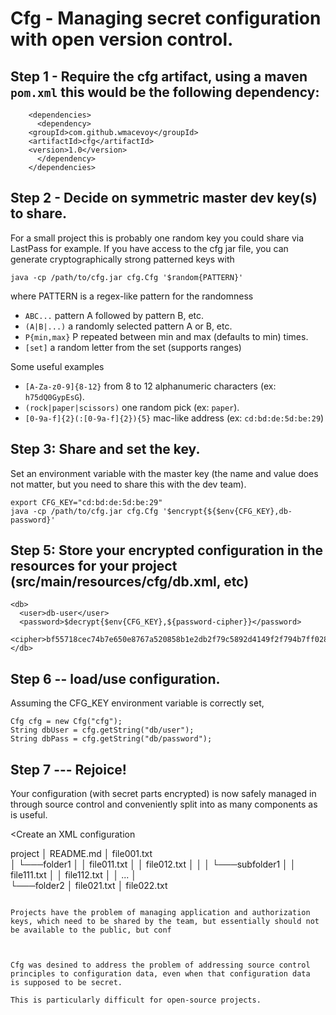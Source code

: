 # Cfg - Managing secret configuration with open version control.

## Step 1 - Require the cfg artifact, using a maven `pom.xml` this would be the following dependency:

```
    <dependencies>
      <dependency>
	<groupId>com.github.wmacevoy</groupId>
	<artifactId>cfg</artifactId>
	<version>1.0</version>
      </dependency>
    </dependencies>
```

## Step 2 - Decide on symmetric master dev key(s) to share.

For a small project this is probably one random key you could share via LastPass for example.  If you have access to the cfg jar file, you can generate cryptographically strong patterned keys with

```
java -cp /path/to/cfg.jar cfg.Cfg '$random{PATTERN}'
```

where PATTERN is a regex-like pattern for the randomness

* `ABC...`  pattern A followed by pattern B, etc.
* `(A|B|...)` a randomly selected pattern A or B, etc.
* `P{min,max}` P repeated between min and max (defaults to min) times.
* `[set]` a random letter from the set (supports ranges)

Some useful examples

* `[A-Za-z0-9]{8-12}` from 8 to 12 alphanumeric characters (ex: `h75dQ0GypEsG`).
* `(rock|paper|scissors)` one random pick (ex: `paper`).
* `[0-9a-f]{2}(:[0-9a-f]{2}){5}` mac-like address (ex: `cd:bd:de:5d:be:29`)

## Step 3: Share and set the key.

Set an environment variable with the master key (the name and value does not matter, but you need to share this with the dev team).

```
export CFG_KEY="cd:bd:de:5d:be:29"
java -cp /path/to/cfg.jar cfg.Cfg '$encrypt{${$env{CFG_KEY},db-password}'
```

## Step 5: Store your encrypted configuration in the resources for your project (src/main/resources/cfg/db.xml, etc)

```
<db>
  <user>db-user</user>
  <password>$decrypt{$env{CFG_KEY},${password-cipher}}</password>
  <cipher>bf55718cec74b7e650e8767a520858b1e2db2f79c5892d4149f2f794b7ff028d68b1808d4f5fe2937e5f0bd0</cipher>
</db>
```

## Step 6 -- load/use configuration.
Assuming the CFG_KEY environment variable is correctly set,

```
Cfg cfg = new Cfg("cfg");
String dbUser = cfg.getString("db/user");
String dbPass = cfg.getString("db/password");
```

## Step 7 --- Rejoice!

Your configuration (with secret parts encrypted) is now safely managed in through source control and conveniently split into as many components as is useful.




<Create an XML configuration

project
│   README.md
│   file001.txt    
│
└───folder1
│   │   file011.txt
│   │   file012.txt
│   │
│   └───subfolder1
│       │   file111.txt
│       │   file112.txt
│       │   ...
│   
└───folder2
    │   file021.txt
    │   file022.txt
```

Projects have the problem of managing application and authorization keys, which need to be shared by the team, but essentially should not be available to the public, but conf



Cfg was desined to address the problem of addressing source control
principles to configuration data, even when that configuration data
is supposed to be secret.

This is particularly difficult for open-source projects.
